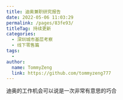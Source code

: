 ```yaml
---
title: 迪奥兼职研究报告
date: 2022-05-06 11:03:29
permalink: /pages/83fe93/
titleTag: 持续更新
categories:
  - 深圳城市基层考察
  - 线下零售篇
tags:
  - 
author: 
  name: TommyZeng
  link: https://github.com/tommyzeng777
---
```


迪奥的工作机会可以说是一次非常有意思的巧合<!-- more -->
